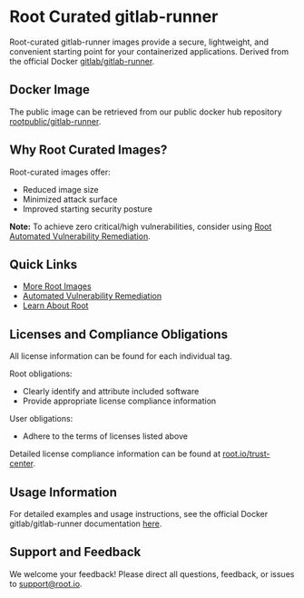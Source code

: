# Root Curated gitlab-runner

Root-curated gitlab-runner images provide a secure, lightweight, and convenient starting point for your containerized applications. Derived from the official Docker [gitlab/gitlab-runner](https://hub.docker.com/r/gitlab/gitlab-runner).

## Docker Image
The public image can be retrieved from our public docker hub repository [rootpublic/gitlab-runner](https://hub.docker.com/r/rootpublic/gitlab-runner).

## Why Root Curated Images?
Root-curated images offer:
- Reduced image size
- Minimized attack surface
- Improved starting security posture

**Note:** To achieve zero critical/high vulnerabilities, consider using [Root Automated Vulnerability Remediation](https://app.root.io).

## Quick Links
- [More Root Images](https://images.root.io)
- [Automated Vulnerability Remediation](https://app.root.io)
- [Learn About Root](https://www.root.io)

## Licenses and Compliance Obligations
All license information can be found for each individual tag.

Root obligations:
- Clearly identify and attribute included software
- Provide appropriate license compliance information

User obligations:
- Adhere to the terms of licenses listed above

Detailed license compliance information can be found at [root.io/trust-center](https://root.io/trust-center).

## Usage Information
For detailed examples and usage instructions, see the official Docker gitlab/gitlab-runner documentation [here](https://hub.docker.com/r/gitlab/gitlab-runner).

## Support and Feedback
We welcome your feedback! Please direct all questions, feedback, or issues to [support@root.io](mailto:support@root.io).